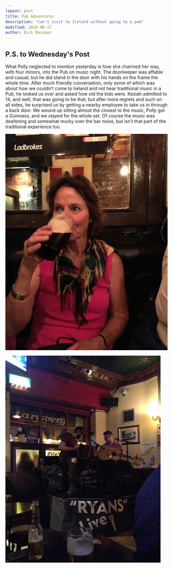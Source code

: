 ```yaml
---
layout: post
title: Pub Adventures
description: "Can't visit to Ireland without going to a pub"
modified: 2016-06-17
author: Dick Maximon
---
```


## P.S. to Wednesday's Post

What Polly neglected to mention yesterday is how she charmed her way, with four minors, into the Pub on music night. The doorkeeper was affable and casual, but he did stand in the door with his hands on the frame the whole time. After much friendly conversation, only some of which was about how we couldn’t come to Ireland and not hear traditional music in a Pub, he looked us over and asked how old the kids were. Keziah admitted to 14, and well, that was going to be that; but after more regrets and such on all sides, he surprised us by getting a nearby employee to take us in through a back door. We wound up sitting almost the closest to the music, Polly got a Guinness, and we stayed for the whole set. Of course the music was deafening and somewhat murky over the bar noise, but isn’t that part of the traditional experience too.

![image1](/images/dick1-1.JPG)

![image2](/images/dick1-2.JPG)
